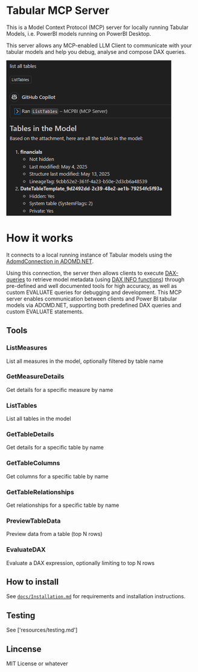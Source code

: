 # Tabular MCP Server

This is a Model Context Protocol (MCP) server for locally running Tabular Models, i.e. PowerBI models running on PowerBI Desktop. 

This server allows any MCP-enabled LLM Client to communicate with your tabular models and help you debug, analyse and compose DAX queries. 

![Copilot querying Tabular Model](image.png)

# How it works 

It connects to a local running instance of Tabular models using the [AdomdConnection in ADOMD.NET](https://learn.microsoft.com/en-us/analysis-services/adomd/multidimensional-models-adomd-net-client/connections-in-adomd-net?view=asallproducts-allversions). 

Using this connection, the server then allows clients to execute [DAX-queries](https://www.sqlbi.com/articles/execute-dax-queries-through-ole-db-and-adomd-net/) to retrieve model metadata (using [DAX INFO functions](https://learn.microsoft.com/en-us/dax/info-functions-dax)) through pre-defined and well documented tools for high accuracy, as well as custom EVALUATE queries for debugging and development.
This MCP server enables communication between clients and Power BI tabular models via ADOMD.NET, supporting both predefined DAX queries and custom EVALUATE statements.

## Tools

### ListMeasures
List all measures in the model, optionally filtered by table name
### GetMeasureDetails
Get details for a specific measure by name
### ListTables
List all tables in the model
### GetTableDetails
Get details for a specific table by name
### GetTableColumns
Get columns for a specific table by name
### GetTableRelationships
Get relationships for a specific table by name
### PreviewTableData
Preview data from a table (top N rows)
### EvaluateDAX
Evaluate a DAX expression, optionally limiting to top N rows

## How to install
See [`docs/Installation.md`](docs/Installation.md) for requirements and installation instructions.

## Testing
See ['resources/testing.md']

## Lincense 
MIT License or whatever 